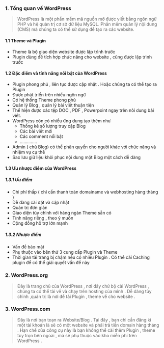 ### 1. Tổng quan về WordPress 
> WordPress là một phần mềm mã nguồn mở được viết bằng ngôn ngữ PHP và hệ quản trị cơ sở dữ liệu MySQL. Phần mềm quản lý nội dung (CMS) mà chúng 
ta có thể sử dụng để tạo ra các website.

#### 1.1 Theme và Plugin 

- Theme là bộ giao diện website được lập trình trước
- Plugin dùng để tích hợp chức năng cho website , cũng được lập trình trước 

#### 1.2 Đặc điểm và tính năng nổi bật của WordPress

- Plugin phong phú , liên tục được cập nhật . Hoặc chúng ta có thể tạo ra Plugin 
- Được phát triển trên nhiều ngôn ngữ 
- Có hệ thống Theme phong phú 
- Quản lý Blog , quản lý bài viết thuận tiện 
- Thể hiện được các tệp DOC , PDF , Powerpoint ngay trên nôi dung bài viết.
- WordPress còn có nhiều ứng dụng tạo thêm như 
	- Thống kê số lượng truy cập Blog 
	- Các bài viết mới 
	- Các comment nổi bật
	- ..............
- Admin ( chủ Blog) có thể phân quyền cho người khác với chức năng và nhiệm vụ cụ thể 
- Sao lưu giữ liệu khôi phục nội dung một Blog một cách dễ dàng 

#### 1.3 Ưu nhược điểm của WordPress
##### 1.3.1 Ưu điểm 
- Chi phí thấp ( chỉ cần thanh toán domainame và webhosting hàng tháng )
- Dễ dàng cài đặt và cập nhật 
- Quản trị đơn giản 
- Giao diện tùy chỉnh với hàng ngàn Theme sẵn có 
- Tính năng riêng , theo ý muốn 
- Cộng đồng hỗ trợ lớn mạnh 

##### 1.3.2 Nhược điểm 
- Vấn đề bảo mật 
- Phụ thuộc vào bên thứ 3 cung cấp Plugin và Theme 
- Thời gian tải trang bị chậm nếu có nhiều Plugin . Có thể cài Caching plugin để có thể giải quyết vấn đề này 

### 2. WordPress.org 

> Đây là trang chủ của WordPress , nơi đây chứ bộ cài WordPress , chúng ta có thể tải về và chạy trên hosting của mình . Dễ dàng tùy chỉnh ,quản trị
là nơi để tải Plugin , theme về cho website .

### 3. WordPress.com 

> Đây là nơi bạn toạn ra Website/Blog . Tại đây , bạn chỉ cần đăng kí một tài khoản là sẽ có một website và phải trả tiền domain hàng tháng . Hạn chế của
công cụ này là bạn không thể cài thêm Plugin , theme tùy trọn bên ngoài , mà sẽ phụ thuộc vào kho miễn phí trên WordPress .

